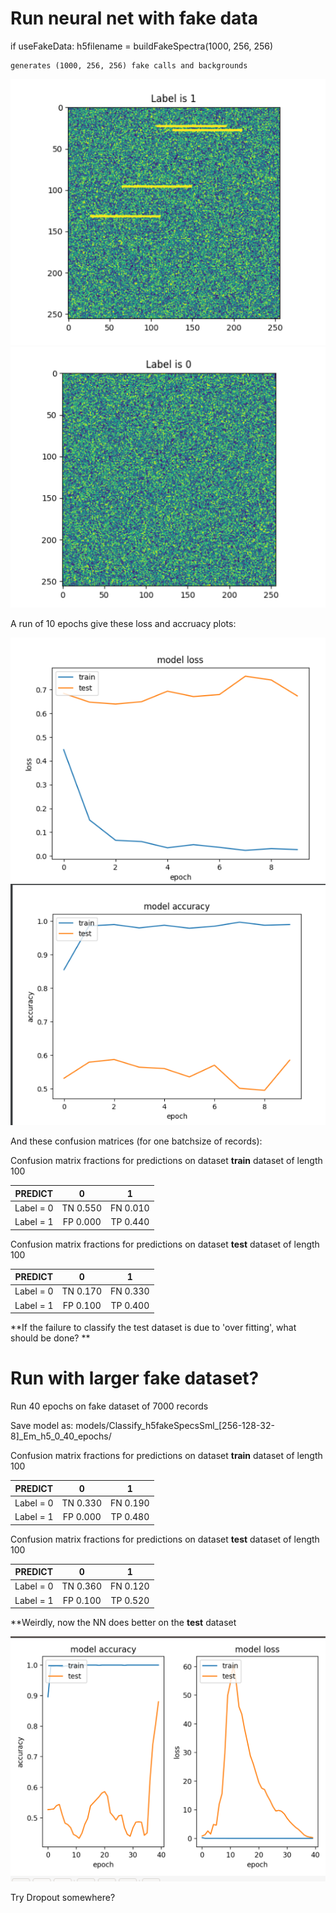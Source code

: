 # Run neural net with fake data

if useFakeData:
    h5filename = buildFakeSpectra(1000, 256, 256)
    
    generates (1000, 256, 256) fake calls and backgrounds
    
![Fake call](https://github.com/veirs/orcasound-signal-classifier/blob/main/notes/fakeCall.png "Fake Call")
![Fake background](https://github.com/veirs/orcasound-signal-classifier/blob/main/notes/fakeBackground.png "Fake Background")   

A run of 10 epochs give these loss and accruacy plots:

![Loss](https://github.com/veirs/orcasound-signal-classifier/blob/main/notes/fakeModelLoss.png "Loss history")
![Accuracy](https://github.com/veirs/orcasound-signal-classifier/blob/main/notes/fakeModelAccuracy.png "Accruacy history")   

And these confusion matrices (for one batchsize of records):

Confusion matrix fractions for predictions on dataset **train** dataset of length 100


|        PREDICT |     0     |      1     |
| -------------- |:---------:|:----------:|
|   Label = 0    |  TN 0.550 |   FN 0.010 |
|   Label = 1    |  FP 0.000 |   TP 0.440 |

Confusion matrix fractions for predictions on dataset **test** dataset of length 100


|        PREDICT |     0     |      1     |
| -------------- |:---------:|:----------:|
|   Label = 0    |  TN 0.170 |   FN 0.330 |
|   Label = 1    |  FP 0.100 |   TP 0.400 |


**If the failure to classify the test dataset is due to 'over fitting', what should be done? **

# Run with larger fake dataset?

Run 40 epochs on fake dataset of 7000 records

Save model as: models/Classify_h5fakeSpecsSml_[256-128-32-8]_Em_h5_0_40_epochs/

Confusion matrix fractions for predictions on dataset **train** dataset of length 100


|        PREDICT |     0     |      1     |
| -------------- |:---------:|:----------:|
|   Label = 0    |  TN 0.330 |   FN 0.190 |
|   Label = 1    |  FP 0.000 |   TP 0.480 |

Confusion matrix fractions for predictions on dataset **test** dataset of length 100


|        PREDICT |     0     |      1     |
| -------------- |:---------:|:----------:|
|   Label = 0    |  TN 0.360 |   FN 0.120 |
|   Label = 1    |  FP 0.100 |   TP 0.520 |

**Weirdly, now the NN does better on the **test** dataset

![Loss - Accuracy](https://github.com/veirs/orcasound-signal-classifier/blob/main/notes/7000_40_FakeRecords.png "Loss&Accruacy history")  

Try Dropout somewhere? 

